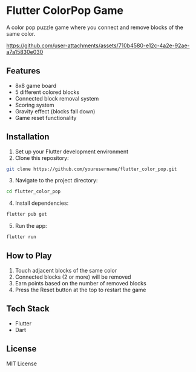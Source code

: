 # Flutter ColorPop Game

A color pop puzzle game where you connect and remove blocks of the same color.


https://github.com/user-attachments/assets/710b4580-e12c-4a2e-92ae-a7a15830e030


## Features

- 8x8 game board
- 5 different colored blocks
- Connected block removal system
- Scoring system
- Gravity effect (blocks fall down)
- Game reset functionality

## Installation

1. Set up your Flutter development environment
2. Clone this repository:
```bash
git clone https://github.com/yourusername/flutter_color_pop.git
```
3. Navigate to the project directory:
```bash
cd flutter_color_pop
```
4. Install dependencies:
```bash
flutter pub get
```
5. Run the app:
```bash
flutter run
```

## How to Play

1. Touch adjacent blocks of the same color
2. Connected blocks (2 or more) will be removed
3. Earn points based on the number of removed blocks
4. Press the Reset button at the top to restart the game

## Tech Stack

- Flutter
- Dart

## License

MIT License
